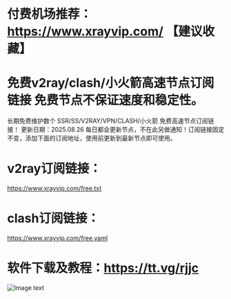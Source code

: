# 付费机场推荐：https://www.xrayvip.com/ 【建议收藏】

# 免费v2ray/clash/小火箭高速节点订阅链接 免费节点不保证速度和稳定性。

长期免费维护数个 SSR/SS/V2RAY/VPN/CLASH/小火箭 免费高速节点订阅链接！
更新日期：2025.08.26 每日都会更新节点，不在此另做通知！订阅链接固定不变，添加下面的订阅地址，使用前更新到最新节点即可使用。

# v2ray订阅链接：

https://www.xrayvip.com/free.txt

# clash订阅链接：

https://www.xrayvip.com/free.yaml


# 软件下载及教程：https://tt.vg/rjjc

![Image text](https://github.com/xrayfree/free-ssr-ss-v2ray-vpn-clash/blob/main/tt.png?raw=true)


